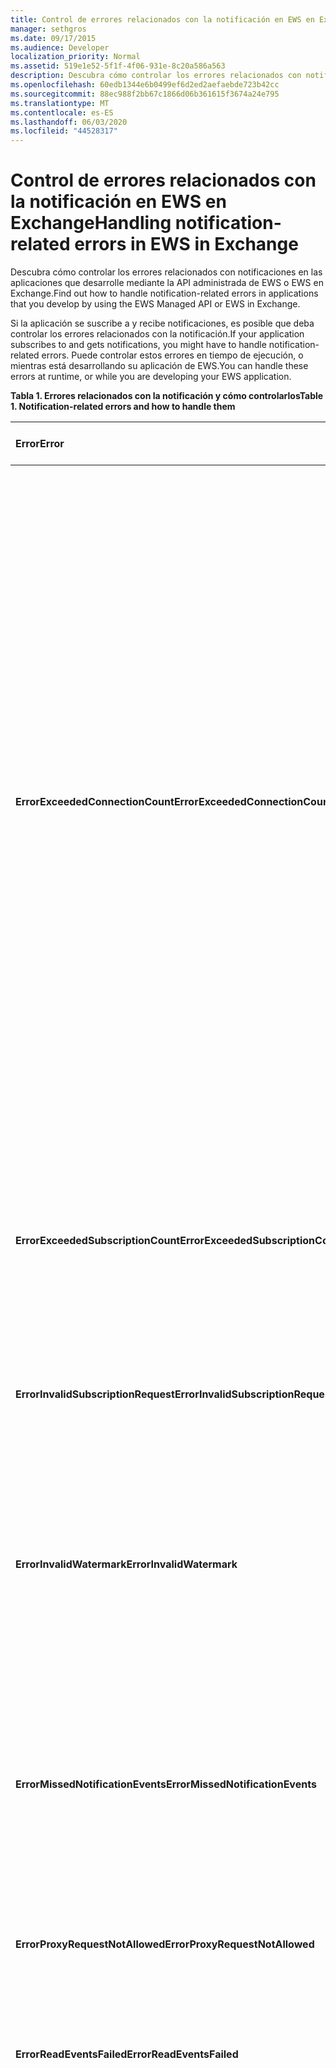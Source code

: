 ```yaml
---
title: Control de errores relacionados con la notificación en EWS en Exchange
manager: sethgros
ms.date: 09/17/2015
ms.audience: Developer
localization_priority: Normal
ms.assetid: 519e1e52-5f1f-4f06-931e-8c20a586a563
description: Descubra cómo controlar los errores relacionados con notificaciones en las aplicaciones que desarrolle mediante la API administrada de EWS o EWS en Exchange.
ms.openlocfilehash: 60edb1344e6b0499ef6d2ed2aefaebde723b42cc
ms.sourcegitcommit: 88ec988f2bb67c1866d06b361615f3674a24e795
ms.translationtype: MT
ms.contentlocale: es-ES
ms.lasthandoff: 06/03/2020
ms.locfileid: "44528317"
---
```

# <a name="handling-notification-related-errors-in-ews-in-exchange"></a><span data-ttu-id="a42d9-103">Control de errores relacionados con la notificación en EWS en Exchange</span><span class="sxs-lookup"><span data-stu-id="a42d9-103">Handling notification-related errors in EWS in Exchange</span></span>

<span data-ttu-id="a42d9-104">Descubra cómo controlar los errores relacionados con notificaciones en las aplicaciones que desarrolle mediante la API administrada de EWS o EWS en Exchange.</span><span class="sxs-lookup"><span data-stu-id="a42d9-104">Find out how to handle notification-related errors in applications that you develop by using the EWS Managed API or EWS in Exchange.</span></span>

<span data-ttu-id="a42d9-105">Si la aplicación se suscribe a y recibe notificaciones, es posible que deba controlar los errores relacionados con la notificación.</span><span class="sxs-lookup"><span data-stu-id="a42d9-105">If your application subscribes to and gets notifications, you might have to handle notification-related errors.</span></span> <span data-ttu-id="a42d9-106">Puede controlar estos errores en tiempo de ejecución, o mientras está desarrollando su aplicación de EWS.</span><span class="sxs-lookup"><span data-stu-id="a42d9-106">You can handle these errors at runtime, or while you are developing your EWS application.</span></span>

<span data-ttu-id="a42d9-107">**Tabla 1. Errores relacionados con la notificación y cómo controlarlos**</span><span class="sxs-lookup"><span data-stu-id="a42d9-107">**Table 1. Notification-related errors and how to handle them**</span></span>

|<span data-ttu-id="a42d9-108">Error</span><span class="sxs-lookup"><span data-stu-id="a42d9-108">Error</span></span>|<span data-ttu-id="a42d9-109">Se produce cuando se intenta...</span><span class="sxs-lookup"><span data-stu-id="a42d9-109">Occurs when you try to…</span></span>|<span data-ttu-id="a42d9-110">Controlarla por...</span><span class="sxs-lookup"><span data-stu-id="a42d9-110">Handle it by…</span></span>|
|:-----|:-----|:-----|
|<span data-ttu-id="a42d9-111">**ErrorExceededConnectionCount**</span><span class="sxs-lookup"><span data-stu-id="a42d9-111">**ErrorExceededConnectionCount**</span></span> |<span data-ttu-id="a42d9-112">Abra una conexión para obtener eventos cuando la cuenta ha alcanzado el límite de conexión de conexiones de transmisión abierta.</span><span class="sxs-lookup"><span data-stu-id="a42d9-112">Open a connection to get events when the account reached its connection limit of open streaming connections.</span></span> | <ul><li><span data-ttu-id="a42d9-113">Uso de la [suplantación](https://technet.microsoft.com/library/dd776119%28v=exchg.150%29.aspx) para [abrir conexiones](how-to-maintain-affinity-between-group-of-subscriptions-and-mailbox-server.md#bk_throttling).</span><span class="sxs-lookup"><span data-stu-id="a42d9-113">Using [impersonation](https://technet.microsoft.com/library/dd776119%28v=exchg.150%29.aspx) to [open connections](how-to-maintain-affinity-between-group-of-subscriptions-and-mailbox-server.md#bk_throttling).</span></span></li><li><span data-ttu-id="a42d9-114">Uso de menos conexiones para obtener eventos.</span><span class="sxs-lookup"><span data-stu-id="a42d9-114">Using fewer connections to get events.</span></span> <span data-ttu-id="a42d9-115">Maximice el número de suscripciones en cada conexión mediante la [afinidad](how-to-maintain-affinity-between-group-of-subscriptions-and-mailbox-server.md) y [colocando un máximo de 200 identificadores de suscripción en el mismo grupo](how-to-maintain-affinity-between-group-of-subscriptions-and-mailbox-server.md#bk_howdoimaintain).</span><span class="sxs-lookup"><span data-stu-id="a42d9-115">Maximize the number of subscriptions in each connection by [using affinity](how-to-maintain-affinity-between-group-of-subscriptions-and-mailbox-server.md) and [placing a maximum of 200 subscription IDs in the same group](how-to-maintain-affinity-between-group-of-subscriptions-and-mailbox-server.md#bk_howdoimaintain).</span></span> <span data-ttu-id="a42d9-116">A continuación, puede usar la misma conexión para recuperar eventos para todo el grupo, lo que reduce el número de conexiones necesarias.</span><span class="sxs-lookup"><span data-stu-id="a42d9-116">You can then use the same connection to retrieve events for the entire group, reducing the number of connections required.</span></span></li><li>  <span data-ttu-id="a42d9-117">Cambiar el valor de HangingConnectionLimit en el archivo Web. config de Exchange local para reemplazar el valor predeterminado de tres conexiones abiertas.</span><span class="sxs-lookup"><span data-stu-id="a42d9-117">Changing the value of the HangingConnectionLimit in the web.config file for Exchange on-premises to override the default value of three open connections.</span></span> <span data-ttu-id="a42d9-118">Exchange Online tiene una HangingConnectionLimit predeterminada de 10, que no se puede configurar.</span><span class="sxs-lookup"><span data-stu-id="a42d9-118">Exchange Online has a default HangingConnectionLimit of 10, which is not configurable.</span></span></li></ul> |
|<span data-ttu-id="a42d9-119">**ErrorExceededSubscriptionCount**</span><span class="sxs-lookup"><span data-stu-id="a42d9-119">**ErrorExceededSubscriptionCount**</span></span> |<span data-ttu-id="a42d9-120">Cree demasiadas suscripciones.</span><span class="sxs-lookup"><span data-stu-id="a42d9-120">Create too many subscriptions.</span></span> <span data-ttu-id="a42d9-121">El parámetro de la Directiva de limitación [EwsMaxSubscriptions](https://msdn.microsoft.com/library/microsoft.exchange.data.directory.systemconfiguration.throttlingpolicy.ewsmaxsubscriptions%28v=exchg.150%29.aspx) determina el número máximo de suscripciones que puede crear una cuenta.</span><span class="sxs-lookup"><span data-stu-id="a42d9-121">The [EwsMaxSubscriptions](https://msdn.microsoft.com/library/microsoft.exchange.data.directory.systemconfiguration.throttlingpolicy.ewsmaxsubscriptions%28v=exchg.150%29.aspx) throttling policy parameter determines the maximum number of subscriptions that an account can create.</span></span> | <ul><li><span data-ttu-id="a42d9-122">Uso de la [suplantación](https://technet.microsoft.com/library/dd776119%28v=exchg.150%29.aspx) para [crear suscripciones](how-to-maintain-affinity-between-group-of-subscriptions-and-mailbox-server.md#bk_throttling).</span><span class="sxs-lookup"><span data-stu-id="a42d9-122">Using [impersonation](https://technet.microsoft.com/library/dd776119%28v=exchg.150%29.aspx) to [create subscriptions](how-to-maintain-affinity-between-group-of-subscriptions-and-mailbox-server.md#bk_throttling).</span></span></li><li><span data-ttu-id="a42d9-123">Reducir el número de suscripciones.</span><span class="sxs-lookup"><span data-stu-id="a42d9-123">Reducing the number of subscriptions.</span></span></li></ul> |
|<span data-ttu-id="a42d9-124">**ErrorInvalidSubscriptionRequest**</span><span class="sxs-lookup"><span data-stu-id="a42d9-124">**ErrorInvalidSubscriptionRequest**</span></span> |<span data-ttu-id="a42d9-125">Cree suscripciones para varios buzones o varias carpetas de una sola solicitud.</span><span class="sxs-lookup"><span data-stu-id="a42d9-125">Create subscriptions for multiple mailboxes or multiple folders from a single request.</span></span>  |<span data-ttu-id="a42d9-126">Crear una suscripción para una sola carpeta pública o un único buzón de correo en una única solicitud.</span><span class="sxs-lookup"><span data-stu-id="a42d9-126">Creating a subscription for a single public folder or a single mailbox in a single request.</span></span>|
|<span data-ttu-id="a42d9-127">**ErrorInvalidWatermark**</span><span class="sxs-lookup"><span data-stu-id="a42d9-127">**ErrorInvalidWatermark**</span></span> |<span data-ttu-id="a42d9-128">Obtener eventos con una marca de agua no válida.</span><span class="sxs-lookup"><span data-stu-id="a42d9-128">Get events by using an invalid watermark.</span></span>| <ul><li><span data-ttu-id="a42d9-129">Comprobando el identificador de suscripción devuelto en una respuesta anterior.</span><span class="sxs-lookup"><span data-stu-id="a42d9-129">Checking the subscription ID returned in a previous response.</span></span></li><li><span data-ttu-id="a42d9-130">Asegurarse de que va a enviar el identificador de suscripción para el objeto **ExchangeService** correcto.</span><span class="sxs-lookup"><span data-stu-id="a42d9-130">Ensuring that you're sending the subscription ID for the correct **ExchangeService** object.</span></span></li><li><span data-ttu-id="a42d9-131">[Crear una nueva suscripción](handling-notification-related-errors-in-ews-in-exchange.md#bk_recover).</span><span class="sxs-lookup"><span data-stu-id="a42d9-131">[Creating a new subscription](handling-notification-related-errors-in-ews-in-exchange.md#bk_recover).</span></span></li></ul> |
|<span data-ttu-id="a42d9-132">**ErrorMissedNotificationEvents**</span><span class="sxs-lookup"><span data-stu-id="a42d9-132">**ErrorMissedNotificationEvents**</span></span> |<span data-ttu-id="a42d9-133">Obtener eventos cuando se omitieron algunos eventos anteriores.</span><span class="sxs-lookup"><span data-stu-id="a42d9-133">Get events when some previous events were missed.</span></span>   |<span data-ttu-id="a42d9-134">Comparación de las propiedades de la carpeta extendida **PR_LOCAL_COMMIT_TIME_MAX** (0x670a) y **PR_DELETED_COUNT_TOTAL** (0x670b) para determinar qué cambios se han perdido y [crear una nueva suscripción](handling-notification-related-errors-in-ews-in-exchange.md#bk_recover).</span><span class="sxs-lookup"><span data-stu-id="a42d9-134">Comparing the extended folder properties **PR_LOCAL_COMMIT_TIME_MAX** (0x670a) and **PR_DELETED_COUNT_TOTAL** (0x670b) to determine what changes were missed, and [creating a new subscription](handling-notification-related-errors-in-ews-in-exchange.md#bk_recover).</span></span>  |
|<span data-ttu-id="a42d9-135">**ErrorProxyRequestNotAllowed**</span><span class="sxs-lookup"><span data-stu-id="a42d9-135">**ErrorProxyRequestNotAllowed**</span></span> |<span data-ttu-id="a42d9-136">Suscribirse a los eventos de un usuario en una solicitud por lotes cuyo buzón se haya movido a otro sitio.</span><span class="sxs-lookup"><span data-stu-id="a42d9-136">Subscribe to events for a user in a batched request whose mailbox has moved to another site.</span></span>   |<span data-ttu-id="a42d9-137">Usar la [detección automática](autodiscover-for-exchange.md) para volver a detectar ExternalEwsUrl o EwsPartnerUrl y crear una nueva suscripción.</span><span class="sxs-lookup"><span data-stu-id="a42d9-137">Using [Autodiscover](autodiscover-for-exchange.md) to rediscover the ExternalEwsUrl or EwsPartnerUrl, and creating a new subscription.</span></span>  |
|<span data-ttu-id="a42d9-138">**ErrorReadEventsFailed**</span><span class="sxs-lookup"><span data-stu-id="a42d9-138">**ErrorReadEventsFailed**</span></span> |<span data-ttu-id="a42d9-139">Obtener eventos de una suscripción que no se encuentra.</span><span class="sxs-lookup"><span data-stu-id="a42d9-139">Get events from a subscription that cannot be found.</span></span>  |<span data-ttu-id="a42d9-140">Usar la [detección automática](autodiscover-for-exchange.md) para volver a detectar ExternalEwsUrl o EwsPartnerUrl y crear una nueva suscripción.</span><span class="sxs-lookup"><span data-stu-id="a42d9-140">Using [Autodiscover](autodiscover-for-exchange.md) to rediscover the ExternalEwsUrl or EwsPartnerUrl, and creating a new subscription.</span></span>  |
|<span data-ttu-id="a42d9-141">**ErrorServerBusy**</span><span class="sxs-lookup"><span data-stu-id="a42d9-141">**ErrorServerBusy**</span></span> | <span data-ttu-id="a42d9-142">Superar los límites de [limitación](ews-throttling-in-exchange.md#throttling-considerations-for-ews-notification-applications) .</span><span class="sxs-lookup"><span data-stu-id="a42d9-142">Exceed [throttling](ews-throttling-in-exchange.md#throttling-considerations-for-ews-notification-applications) limits.</span></span> <span data-ttu-id="a42d9-143">Tenga en cuenta lo siguiente con respecto a la limitación:</span><span class="sxs-lookup"><span data-stu-id="a42d9-143">Be aware of the following regarding throttling:</span></span><ul><li><span data-ttu-id="a42d9-144">El límite de limitación [EwsMaxSubscriptions](https://msdn.microsoft.com/library/microsoft.exchange.data.directory.systemconfiguration.throttlingpolicy.ewsmaxsubscriptions%28v=exchg.150%29.aspx) identifica el número máximo de suscripciones de notificación de inserción, extracción o transmisión que pueden estar activas al mismo tiempo.</span><span class="sxs-lookup"><span data-stu-id="a42d9-144">The [EwsMaxSubscriptions](https://msdn.microsoft.com/library/microsoft.exchange.data.directory.systemconfiguration.throttlingpolicy.ewsmaxsubscriptions%28v=exchg.150%29.aspx) throttling limit identifies the maximum number of push, pull, or streaming notification subscriptions that can be active at one time.</span></span> <span data-ttu-id="a42d9-145">Este es el valor de las suscripciones a buzones de correo, no el número de suscripciones de carpeta individual en una suscripción de buzón.</span><span class="sxs-lookup"><span data-stu-id="a42d9-145">This is the value of mailbox subscriptions, not the number of individual folder subscriptions in a mailbox subscription.</span></span> <span data-ttu-id="a42d9-146">A partir de las versiones de buzones de servicio versiones 14.16.0135 y 14.15.0057.000, un buzón de correo hospedado por Exchange online o Exchange online como parte de Office 365 puede tener hasta 20 suscripciones y un buzón local de Exchange 2013 de destino puede tener hasta 5000 suscripciones.</span><span class="sxs-lookup"><span data-stu-id="a42d9-146">Starting with service mailbox versions 14.16.0135 and 14.15.0057.000, a mailbox hosted by Exchange Online or Exchange Online as part of Office 365 can have up to 20 subscriptions, and a target Exchange 2013 on-premises mailbox can have up to 5000 subscriptions.</span></span></li><li><span data-ttu-id="a42d9-147">El límite de limitación [EwsMaxConcurrency](https://msdn.microsoft.com/library/microsoft.exchange.data.directory.systemconfiguration.throttlingpolicy.ewsmaxconcurrency%28v=exchg.150%29.aspx) identifica el número máximo de solicitudes activas para conexiones sin transmisión por secuencias y tiene un valor predeterminado de 27.</span><span class="sxs-lookup"><span data-stu-id="a42d9-147">The [EwsMaxConcurrency](https://msdn.microsoft.com/library/microsoft.exchange.data.directory.systemconfiguration.throttlingpolicy.ewsmaxconcurrency%28v=exchg.150%29.aspx) throttling limit identifies the maximum number of active requests for non-streaming connections and has a default value of 27.</span></span></li><li><span data-ttu-id="a42d9-148">El límite predeterminado para las conexiones de streaming abiertas es diez.</span><span class="sxs-lookup"><span data-stu-id="a42d9-148">The default limit for open streaming connections is ten.</span></span></li></ul> |<ul><li><span data-ttu-id="a42d9-149">Tener en cuenta [las implicaciones de las directivas de limitación relacionadas con notificaciones](ews-throttling-in-exchange.md#throttling-considerations-for-ews-notification-applications) y limitar el número de suscripciones activas y conexiones activas para que no se limite la aplicación.</span><span class="sxs-lookup"><span data-stu-id="a42d9-149">[Considering the implications of the notification-related throttling policies](ews-throttling-in-exchange.md#throttling-considerations-for-ews-notification-applications) and limiting the number of active subscriptions and active connections so that the application is not throttled.</span></span></li><li><span data-ttu-id="a42d9-150">Uso de menos conexiones para obtener eventos.</span><span class="sxs-lookup"><span data-stu-id="a42d9-150">Using fewer connections to get events.</span></span> <span data-ttu-id="a42d9-151">Maximice el número de suscripciones en cada conexión [colocando un máximo de 200 identificadores de suscripción en el mismo grupo](how-to-maintain-affinity-between-group-of-subscriptions-and-mailbox-server.md).</span><span class="sxs-lookup"><span data-stu-id="a42d9-151">Maximize the number of subscriptions in each connection by [placing a maximum of 200 subscription IDs in the same group](how-to-maintain-affinity-between-group-of-subscriptions-and-mailbox-server.md).</span></span> <span data-ttu-id="a42d9-152">A continuación, puede usar la misma conexión para recuperar eventos para todo el grupo, lo que reduce el número de conexiones necesarias.</span><span class="sxs-lookup"><span data-stu-id="a42d9-152">You can then use the same connection to retrieve events for the entire group, reducing the number of connections required.</span></span></li><li><span data-ttu-id="a42d9-153">Cambiar el valor de HangingConnectionLimit en el archivo Web. config para invalidar el valor predeterminado de diez conexiones de transmisión por secuencias abiertas.</span><span class="sxs-lookup"><span data-stu-id="a42d9-153">Changing the value of the HangingConnectionLimit in the web.config file to override the default value of ten open streaming connections.</span></span></li></ul>|
|<span data-ttu-id="a42d9-154">**ErrorSubscriptionNotFound**</span><span class="sxs-lookup"><span data-stu-id="a42d9-154">**ErrorSubscriptionNotFound**</span></span> |<span data-ttu-id="a42d9-155">Obtener eventos para una suscripción que no se encuentra.</span><span class="sxs-lookup"><span data-stu-id="a42d9-155">Get events for a subscription that cannot be found.</span></span> <span data-ttu-id="a42d9-156">Es posible que la suscripción haya expirado, que se haya reiniciado el proceso EWS o que se haya pasado una suscripción no válida.</span><span class="sxs-lookup"><span data-stu-id="a42d9-156">The subscription might have expired, the EWS process might have been restarted, or an invalid subscription was passed in.</span></span> | <ul><li><span data-ttu-id="a42d9-157">Comprobando que está usando el mismo identificador de suscripción que se ha devuelto en una respuesta anterior.</span><span class="sxs-lookup"><span data-stu-id="a42d9-157">Verifying that you're using the same subscription ID that was returned in a previous response.</span></span></li><li><span data-ttu-id="a42d9-158">Asegurarse de que va a enviar el identificador de suscripción para el objeto **ExchangeService** correcto.</span><span class="sxs-lookup"><span data-stu-id="a42d9-158">Ensuring that you're sending the subscription ID for the correct **ExchangeService** object.</span></span></li><li> <span data-ttu-id="a42d9-159">[Crear una nueva suscripción](handling-notification-related-errors-in-ews-in-exchange.md#bk_recover).</span><span class="sxs-lookup"><span data-stu-id="a42d9-159">[Creating a new subscription](handling-notification-related-errors-in-ews-in-exchange.md#bk_recover).</span></span></li></ul> |
|<span data-ttu-id="a42d9-160">**[ServiceLocalException](https://msdn.microsoft.com/library/microsoft.exchange.webservices.data.serviceresponseexception%28v=exchg.80%29.aspx)**</span><span class="sxs-lookup"><span data-stu-id="a42d9-160">**[ServiceLocalException](https://msdn.microsoft.com/library/microsoft.exchange.webservices.data.serviceresponseexception%28v=exchg.80%29.aspx)**</span></span> |<span data-ttu-id="a42d9-161">Agregar una suscripción a una carpeta nueva mientras una conexión de suscripción está abierta en otra carpeta.</span><span class="sxs-lookup"><span data-stu-id="a42d9-161">Add a subscription to a new folder while a subscription connection is open on another folder.</span></span>  |<span data-ttu-id="a42d9-162">Cambiar la suscripción para suscribirse a todas las carpetas del buzón, en lugar de a una carpeta específica.</span><span class="sxs-lookup"><span data-stu-id="a42d9-162">Changing your subscription to subscribe to all folders in the mailbox, instead of a specific folder.</span></span>  |
|<span data-ttu-id="a42d9-163">**[ServiceResponseException](https://msdn.microsoft.com/library/microsoft.exchange.webservices.data.serviceresponseexception%28v=exchg.80%29.aspx)**</span><span class="sxs-lookup"><span data-stu-id="a42d9-163">**[ServiceResponseException](https://msdn.microsoft.com/library/microsoft.exchange.webservices.data.serviceresponseexception%28v=exchg.80%29.aspx)**</span></span> |<span data-ttu-id="a42d9-164">Obtener eventos para una suscripción que no se encuentra en el almacén de Exchange.</span><span class="sxs-lookup"><span data-stu-id="a42d9-164">Get events for a subscription that cannot be located in the Exchange store.</span></span>  | <ul><li><span data-ttu-id="a42d9-165">Comprobando que está usando el mismo identificador de suscripción que se ha devuelto en una respuesta anterior.</span><span class="sxs-lookup"><span data-stu-id="a42d9-165">Verifying that you're using the same subscription ID that was returned in a previous response.</span></span></li><li><span data-ttu-id="a42d9-166">Asegurarse de que va a enviar el identificador de suscripción para el objeto **ExchangeService** correcto.</span><span class="sxs-lookup"><span data-stu-id="a42d9-166">Ensuring that you're sending the subscription ID for the correct **ExchangeService** object.</span></span></li></ul> |

## <a name="recovering-from-lost-subscriptions"></a><span data-ttu-id="a42d9-167">Recuperación de suscripciones perdidas</span><span class="sxs-lookup"><span data-stu-id="a42d9-167">Recovering from lost subscriptions</span></span>
<span data-ttu-id="a42d9-168"><a name="bk_recover"> </a></span><span class="sxs-lookup"><span data-stu-id="a42d9-168"><a name="bk_recover"> </a></span></span>

<span data-ttu-id="a42d9-169">Cuando se pierde una suscripción, o porque ya no se puede obtener acceso a ella, es mejor crear una nueva suscripción y no incluir la antigua marca de agua en la nueva suscripción.</span><span class="sxs-lookup"><span data-stu-id="a42d9-169">When a subscription is lost, or is no longer accessible, it is best to create a new subscription and not include the old watermark in the new subscription.</span></span> <span data-ttu-id="a42d9-170">Resubscribing con la marca de agua antigua causa un análisis lineal de los eventos, lo que es costoso.</span><span class="sxs-lookup"><span data-stu-id="a42d9-170">Resubscribing with the old watermark causes a linear scan for events, which is costly.</span></span> <span data-ttu-id="a42d9-171">En su lugar, cree una nueva suscripción y compare las propiedades de la carpeta para buscar los cambios de contenido que se produjeron entre la suscripción perdida y la nueva suscripción.</span><span class="sxs-lookup"><span data-stu-id="a42d9-171">Instead, create a new subscription and compare folder properties to look for content changes that occurred between the lost subscription and the new subscription.</span></span> <span data-ttu-id="a42d9-172">Las propiedades de carpeta extendida que se recomienda comprobar son **PR_LOCAL_COMMIT_TIME_MAX** (0x670a0040) y **PR_DELETED_COUNT_TOTAL** (0x670b0003).</span><span class="sxs-lookup"><span data-stu-id="a42d9-172">The extended folder properties that we recommend that you check are **PR_LOCAL_COMMIT_TIME_MAX** (0x670a0040) and **PR_DELETED_COUNT_TOTAL** (0x670b0003).</span></span> <span data-ttu-id="a42d9-173">Para ello, [cree una definición de propiedad extendida](properties-and-extended-properties-in-ews-in-exchange.md).</span><span class="sxs-lookup"><span data-stu-id="a42d9-173">You can do this by [creating an extended property definition](properties-and-extended-properties-in-ews-in-exchange.md).</span></span>

## <a name="see-also"></a><span data-ttu-id="a42d9-174">Vea también</span><span class="sxs-lookup"><span data-stu-id="a42d9-174">See also</span></span>

- [<span data-ttu-id="a42d9-175">Suscripciones de notificación, eventos de buzón y EWS en Exchange</span><span class="sxs-lookup"><span data-stu-id="a42d9-175">Notification subscriptions, mailbox events, and EWS in Exchange</span></span>](notification-subscriptions-mailbox-events-and-ews-in-exchange.md)
- [<span data-ttu-id="a42d9-176">Notificaciones de secuencia sobre eventos de buzón de correo mediante EWS en Exchange</span><span class="sxs-lookup"><span data-stu-id="a42d9-176">Stream notifications about mailbox events by using EWS in Exchange</span></span>](how-to-stream-notifications-about-mailbox-events-by-using-ews-in-exchange.md)
- [<span data-ttu-id="a42d9-177">Extraer notificaciones sobre eventos de buzón de correo mediante EWS en Exchange</span><span class="sxs-lookup"><span data-stu-id="a42d9-177">Pull notifications about mailbox events by using EWS in Exchange</span></span>](how-to-pull-notifications-about-mailbox-events-by-using-ews-in-exchange.md)
- [<span data-ttu-id="a42d9-178">Mantener la afinidad entre un grupo de suscripciones y el servidor de buzones de correo de Exchange</span><span class="sxs-lookup"><span data-stu-id="a42d9-178">Maintain affinity between a group of subscriptions and the Mailbox server in Exchange</span></span>](how-to-maintain-affinity-between-group-of-subscriptions-and-mailbox-server.md)



